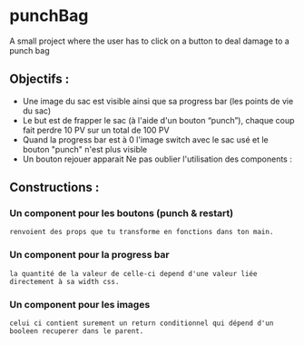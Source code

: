 # punchBag
A small project where the user has to click on a button to deal damage to a punch bag 
## Objectifs : 
  * Une image du sac est visible ainsi que sa progress bar (les points de vie du sac) 
  * Le but est de frapper le sac (à l'aide d'un bouton “punch”), chaque coup fait perdre 10 PV sur un total de 100 PV 
  * Quand la progress bar est à 0 l'image switch avec le sac usé et le bouton "punch" n'est plus visible 
  * Un bouton rejouer apparait Ne pas oublier l'utilisation des components : 
## Constructions :
###    Un component pour les boutons (punch & restart) 
    renvoient des props que tu transforme en fonctions dans ton main.   
###    Un component pour la progress bar 
    la quantité de la valeur de celle-ci depend d'une valeur liée directement à sa width css.  
###    Un component pour les images
    celui ci contient surement un return conditionnel qui dépend d'un booleen recuperer dans le parent. 

